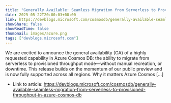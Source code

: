 ```yaml
---
title: "Generally Available: Seamless Migration from Serverless to Provisioned Throughput in Azure Cosmos DB"
date: 2025-05-22T20:00:03+00:00
link: https://devblogs.microsoft.com/cosmosdb/generally-available-seamless-migration-from-serverless-to-provisioned-throughput-in-azure-cosmos-db
showShare: false
showReadTime: false
thumbnail: images/azure.png
tags: ["devblogs.microsoft.com"]
---
```

We are excited to announce the general availability (GA) of a highly requested capability in Azure Cosmos DB: the ability to migrate from serverless to provisioned throughput mode—without manual recreation, or downtime. This release builds on the momentum of our public preview and is now fully supported across all regions. Why it matters Azure Cosmos […]

- Link to article: https://devblogs.microsoft.com/cosmosdb/generally-available-seamless-migration-from-serverless-to-provisioned-throughput-in-azure-cosmos-db